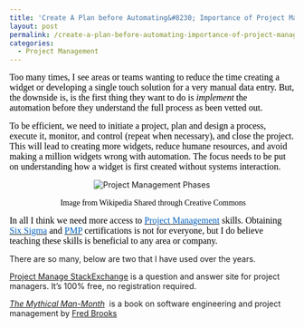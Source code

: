 ```yaml
---
title: 'Create A Plan before Automating&#8230; Importance of Project Management'
layout: post
permalink: /create-a-plan-before-automating-importance-of-project-management/
categories:
  - Project Management
---
```

<span style="font-family: Calibri;"><span style="font-size: medium;"><span style="color: #000000;">Too many times, I see areas or teams wanting to reduce the time creating a widget or developing a single touch solution for a very manual data entry. But, the downside is, is the first thing they want to do is <i>implement</i> the automation before they understand the full process as been vetted out. </span></span></span>

<span style="font-size: medium;"><span style="color: #000000;"><span style="font-family: Calibri;">To be efficient, we need to initiate a project, plan and design a process, execute it, monitor, and control (repeat when necessary), and close the project. This will lead to creating more widgets, reduce humane resources, and avoid making a million widgets wrong with automation. The focus needs to be put on understanding how a widget is first created without systems interaction.</span></span></span>

<p align="center">
  <img src="http://i1.wp.com/upload.wikimedia.org/wikipedia/commons/b/bb/Project_Management_%28phases%29.png?resize=737%2C202" alt="Project Management Phases" data-recalc-dims="1" />
</p>

<p align="center">
   <span style="color: #000000;"><span style="font-family: Calibri;">Image from Wikipedia Shared through Creative Commons</span></span>
</p>

<span style="color: #000000; font-family: Calibri; font-size: medium;">In all I think we need more access to </span>[<span style="color: #0563c1; font-family: Calibri; font-size: medium;">Project Management</span>][1]<span style="color: #000000; font-family: Calibri; font-size: medium;"> skills. Obtaining </span>[<span style="color: #0563c1; font-family: Calibri; font-size: medium;">Six Sigma</span>][2]<span style="color: #000000; font-family: Calibri; font-size: medium;"> and </span>[<span style="color: #0563c1; font-family: Calibri; font-size: medium;">PMP</span>][3]<span style="font-size: medium;"><span style="color: #000000;"><span style="font-family: Calibri;"> certifications is not for everyone, but I do believe teaching these skills is beneficial to any area or company.  </span></span></span>

There are so many, below are two that I have used over the years.

[Project Manage StackExchange][4] is a question and answer site for project managers. It&#8217;s 100% free, no registration required.

[*The Mythical Man-Month*][5]  is a book on software engineering and project management by [Fred Brooks][6]

&nbsp;

 [1]: http://en.wikipedia.org/wiki/Project_management
 [2]: http://en.wikipedia.org/wiki/Six_sigma
 [3]: http://en.wikipedia.org/wiki/Project_Management_Professional
 [4]: http://pm.stackexchange.com/
 [5]: http://en.wikipedia.org/wiki/The_Mythical_Man-Month
 [6]: http://en.wikipedia.org/wiki/Fred_Brooks "Fred Brooks"